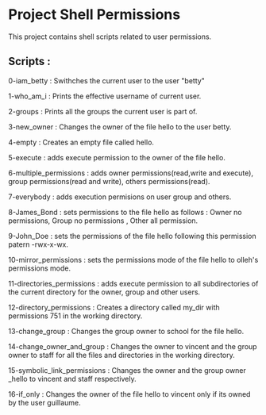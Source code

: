 # Project Shell Permissions

This project contains shell scripts related to user permissions.

## Scripts :

0-iam_betty : Swithches the current user to the user "betty"

1-who_am_i : Prints the effective username of current user.

2-groups : Prints all the groups the current user is part of.

3-new_owner : Changes the owner of the file hello to the user betty.

4-empty : Creates an empty file called hello.

5-execute : adds execute permission to the owner of the file hello.

6-multiple_permissions : adds owner permissions(read,write and execute), group permissions(read and write), others permissions(read).

7-everybody : adds execution permisions on user group and others.

8-James_Bond : sets permissions to the file hello as follows : Owner no permissions, Group no permissions , Other all permission.

9-John_Doe : sets the permissions of the file hello following this permission patern -rwx-x-wx.

10-mirror_permissions : sets the permissions mode of the file hello to  olleh's permissions mode.

11-directories_permissions : adds execute permission to all subdirectories of the current directory for the owner, group and other users.

12-directory_permissions : Creates a directory called my_dir with permissions 751 in the working directory.

13-change_group : Changes the group owner to school for the file hello.

14-change_owner_and_group : Changes the owner to vincent and the group owner to staff for all the files and directories in the working directory.

15-symbolic_link_permissions : Changes the owner and the group owner _hello to vincent and staff respectively.

16-if_only : Changes the owner of the file hello to vincent only if its owned by the user guillaume.
